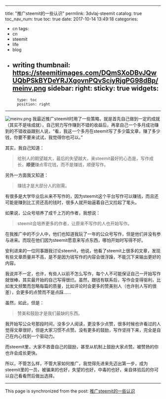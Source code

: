
---
title: "推广steemit的一些认识"
permlink: 3dvlaj-steemit
catalog: true
toc_nav_num: true
toc: true
date: 2017-10-14 13:49:18
categories:
- cn
tags:
- cn
- steemit
- life
- blog
- writing
thumbnail: https://steemitimages.com/DQmSXoDBvJQwUQbPSkBYDeYRJXgovnPQvSciyRjgPG98dBp/meinv.png
sidebar:
    right:
        sticky: true
widgets:
    -
        type: toc
        position: right
---


![meinv.png](https://steemitimages.com/DQmSXoDBvJQwUQbPSkBYDeYRJXgovnPQvSciyRjgPG98dBp/meinv.png)
我最近推广steemit时用了一些策略，就是首先自己做到一定的成就（其实不是啥成就），自己努力写作赚到不错的收益后，再拿自己一个多月成功赚到的不错收益跟别人说，“看，我这一个多月在steemit写了多少篇文章，赚了多少钱，你要不要来试试，我觉得你也可以。”

其实，我自己知道：

>给别人的期望越大，最后的失望越大，来steemit最好的心态是，写作成长，**顺便**赚点零花钱，而不是赚钱，顺便写作。

另外一方面我又知道：

> 赚钱才是大部分人的刚需。

有很多是大学毕业后从来不写作的，因为steemit这个平台写作可以赚钱，而且还可能是赚到比工资还高的钱时，很多人就开始逼着自己又捡起了笔头。

如果说，公众号培养了成千上万的作者，我想说：

>steemit会培养更多的作者，让原来不写作的人也开始写作。

在我推广中的不少人中，他们也知道我玩了一年的公众号写作，但是他们并没有参与进来。而现在他们因为steemit愿意来写点东西，哪怕开始时写得不好。

安利进来的一位同事跟我讨论steemit，他说，他看了steemit上很多的文章，发现有些文章质量并不高，是不是因为钱写作的内容会很浮躁，不能沉下来输出更好的内容。

我说并不一定，也许，有些人以前不怎么写作，每个人不可能保证自己一开始写作就很棒，其实最开始的自己写得很烂。虽然，跟钱有联系后，写作会变得驱利，比如发文频繁而忽略每篇的质量，比如评论时会更多的赞美别人（也许别人写的很差），会更多的点赞而不是点踩......

虽然，如此，但是：

> 赞美和鼓励才是我们最缺的东西。

我开始写公众号那段时间，没多少人阅读，更没多少点赞，很多时候也许看过的人觉得文章很好，但是大家习惯不点赞。没有更多的鼓励，写作坚持下来，完全是自己在内心找到一个驱动力。

而steemit里，大家不吝啬自己的鼓励，甚至从机制上鼓励大家点赞。被赞扬的你也许会成长更快。

所以，不管怎么样，不管大家如何推广，我觉得先进来先迈出第一步，成为steemit里的一员，被骗来的也好，失望的也好，中毒的也好，亲自体验后的你可以自己看看然后做出选择。

- - -

This page is synchronized from the post: [推广steemit的一些认识](https://steemit.com/@yellowbird/3dvlaj-steemit)
